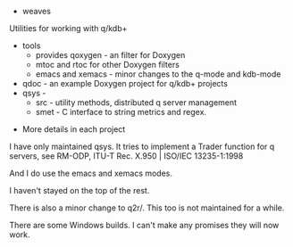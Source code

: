 * weaves

Utilities for working with q/kdb+

 - tools
   - provides qoxygen - an filter for Doxygen
   - mtoc and rtoc for other Doxygen filters
   - emacs and xemacs - minor changes to the q-mode and kdb-mode
 - qdoc - an example Doxygen project for q/kdb+ projects 
 - qsys - 
   - src - utility methods, distributed q server management
   - smet - C interface to string metrics and regex.

* More details in each project

I have only maintained qsys. It tries to implement a Trader function for
q servers, see RM-ODP, ITU-T Rec. X.950 | ISO/IEC 13235-1:1998

And I do use the emacs and xemacs modes.

I haven't stayed on the top of the rest.

There is also a minor change to q2r/. This too is not maintained for a
while.

There are some Windows builds. I can't make any promises they will now work.
